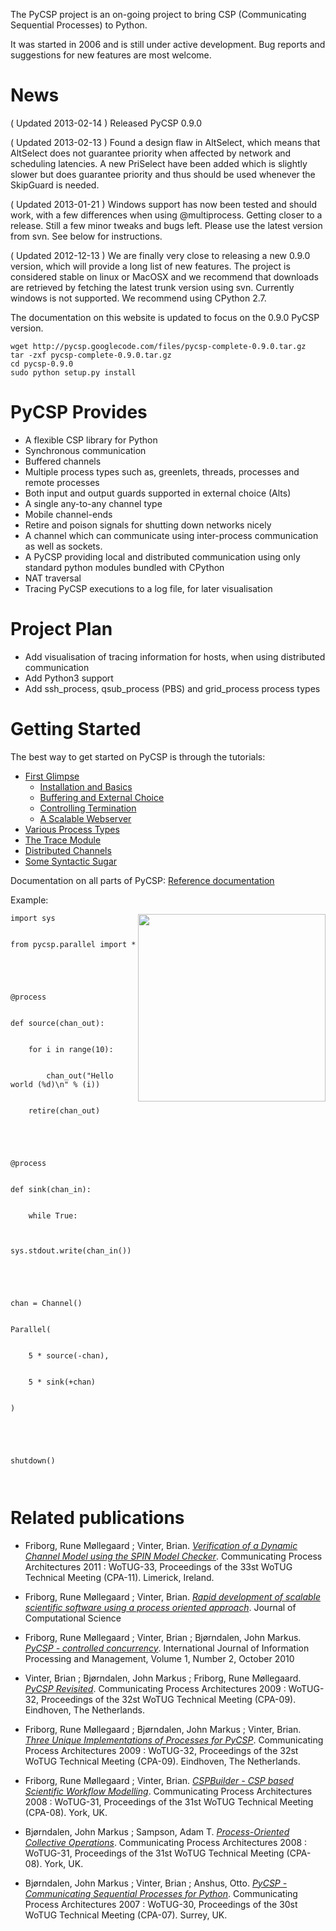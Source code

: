 The PyCSP project is an on-going project to bring CSP (Communicating Sequential Processes) to Python.

It was started in 2006 and is still under active development.
Bug reports and suggestions for new features are most welcome.

# News #
( Updated 2013-02-14 )
Released PyCSP 0.9.0

( Updated 2013-02-13 )
Found a design flaw in AltSelect, which means that AltSelect does not guarantee priority when affected by network and scheduling latencies. A new PriSelect have been added which is slightly slower but does guarantee priority and thus should be used whenever the SkipGuard is needed.

( Updated 2013-01-21 )
Windows support has now been tested and should work, with a few differences when using @multiprocess. Getting closer to a release. Still a few minor tweaks and bugs left. Please use the latest version from svn. See below for instructions.

( Updated 2012-12-13 )
We are finally very close to releasing a new 0.9.0 version, which will provide a long list of new features. The project is considered stable on linux or MacOSX and we recommend that downloads are retrieved by fetching the latest trunk version using svn. Currently windows is not supported. We recommend using CPython 2.7.

The documentation on this website is updated to focus on the 0.9.0 PyCSP version.

```
wget http://pycsp.googlecode.com/files/pycsp-complete-0.9.0.tar.gz
tar -zxf pycsp-complete-0.9.0.tar.gz
cd pycsp-0.9.0
sudo python setup.py install
```

# PyCSP Provides #

  * A flexible CSP library for Python
  * Synchronous communication
  * Buffered channels
  * Multiple process types such as, greenlets, threads, processes and remote processes
  * Both input and output guards supported in external choice (Alts)
  * A single any-to-any channel type
  * Mobile channel-ends
  * Retire and poison signals for shutting down networks nicely
  * A channel which can communicate using inter-process communication as well as sockets.
  * A PyCSP providing local and distributed communication using only standard python modules bundled with CPython
  * NAT traversal
  * Tracing PyCSP executions to a log file, for later visualisation

# Project Plan #
  * Add visualisation of tracing information for hosts, when using distributed communication
  * Add Python3 support
  * Add ssh\_process, qsub\_process (PBS) and grid\_process process types

# Getting Started #

The best way to get started on PyCSP is through the tutorials:

  * [First Glimpse](Getting_Started_With_PyCSP.md)
    * [Installation and Basics](Getting_Started_With_PyCSP.md)
    * [Buffering and External Choice](Getting_Started_With_PyCSP_2.md)
    * [Controlling Termination](Getting_Started_With_PyCSP_3.md)
    * [A Scalable Webserver](Getting_Started_With_PyCSP_4.md)
  * [Various Process Types](Getting_Started_With_Other_Processes.md)
  * [The Trace Module](Getting_Started_With_Tracing.md)
  * [Distributed Channels](Getting_Started_With_Parallel.md)
  * [Some Syntactic Sugar](Getting_Started_With_Syntactic_Sugar.md)

Documentation on all parts of PyCSP: [Reference documentation](PyCSP_0_9_0_Reference.md)

Example:

<img src='http://pycsp.googlecode.com/files/animate_sink.gif' align='right' width='300' height='300'>

<pre><code>import sys<br>
from pycsp.parallel import *<br>
<br>
@process<br>
def source(chan_out):<br>
    for i in range(10):<br>
        chan_out("Hello world (%d)\n" % (i))<br>
    retire(chan_out)<br>
    <br>
@process<br>
def sink(chan_in):<br>
    while True:<br>
        sys.stdout.write(chan_in())<br>
<br>
chan = Channel()<br>
Parallel(<br>
    5 * source(-chan),<br>
    5 * sink(+chan)<br>
)<br>
<br>
shutdown()<br>
</code></pre>


<h1>Related publications</h1>

<ul><li>Friborg, Rune Møllegaard ; Vinter, Brian. <i><a href='http://www.wotug.org/papers/CPA-2011/FriborgVinter11/FriborgVinter11.pdf'>Verification of a Dynamic Channel Model using the SPIN Model Checker</a></i>. Communicating Process Architectures 2011 : WoTUG-33, Proceedings of the 33st WoTUG Technical Meeting (CPA-11). Limerick, Ireland.</li></ul>

<ul><li>Friborg, Rune Møllegaard ; Vinter, Brian. <i><a href='http://dx.doi.org/10.1016/j.jocs.2011.02.001'>Rapid development of scalable scientific software using a process oriented approach</a></i>. Journal of Computational Science</li></ul>

<ul><li>Friborg, Rune Møllegaard ; Vinter, Brian ; Bjørndalen, John Markus. <i><a href='http://www.humanpub.org/ijipm/ppl/7-IJIPM1-054050.pdf'>PyCSP - controlled concurrency</a></i>. International Journal of Information Processing and Management, Volume 1, Number 2, October 2010</li></ul>

<ul><li>Vinter, Brian ; Bjørndalen, John Markus ; Friborg, Rune Møllegaard. <i><a href='http://www.wotug.org/papers/CPA-2009/Vinter09/Vinter09.pdf'>PyCSP Revisited</a></i>. Communicating Process Architectures 2009 : WoTUG-32, Proceedings of the 32st WoTUG Technical Meeting (CPA-09). Eindhoven, The Netherlands.</li></ul>

<ul><li>Friborg, Rune Møllegaard ; Bjørndalen, John Markus ; Vinter, Brian. <i><a href='http://www.wotug.org/papers/CPA-2009/Friborg09/Friborg09.pdf'>Three Unique Implementations of Processes for PyCSP</a></i>. Communicating Process Architectures 2009 : WoTUG-32, Proceedings of the 32st WoTUG Technical Meeting (CPA-09). Eindhoven, The Netherlands.</li></ul>

<ul><li>Friborg, Rune Møllegaard ; Vinter, Brian. <i><a href='http://www.wotug.org/paperdb/send_file.php?num=241'>CSPBuilder - CSP based Scientific Workflow Modelling</a></i>. Communicating Process Architectures 2008 : WoTUG-31, Proceedings of the 31st WoTUG Technical Meeting (CPA-08). York, UK.</li></ul>

<ul><li>Bjørndalen, John Markus ; Sampson, Adam T. <i><a href='http://www.cs.uit.no/~johnm/publications/pdf/bjorndalen2008process-oriented.pdf'>Process-Oriented Collective Operations</a></i>. Communicating Process Architectures 2008 : WoTUG-31, Proceedings of the 31st WoTUG Technical Meeting (CPA-08). York, UK.</li></ul>

<ul><li>Bjørndalen, John Markus ; Vinter, Brian ; Anshus, Otto. <i><a href='http://www.wotug.org/paperdb/send_file.php?num=216'>PyCSP - Communicating Sequential Processes for Python</a></i>. Communicating Process Architectures 2007 : WoTUG-30, Proceedings of the 30st WoTUG Technical Meeting (CPA-07). Surrey, UK.